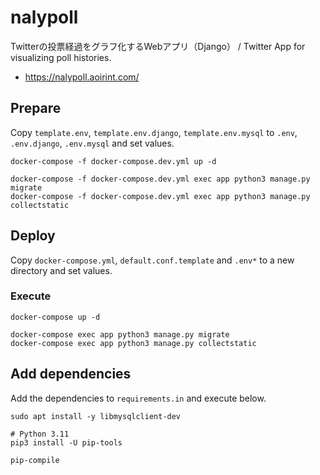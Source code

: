 # nalypoll

Twitterの投票経過をグラフ化するWebアプリ（Django） / Twitter App for visualizing poll histories.

- <https://nalypoll.aoirint.com/>

## Prepare

Copy `template.env`, `template.env.django`, `template.env.mysql` to `.env`, `.env.django`, `.env.mysql` and set values.

```shell
docker-compose -f docker-compose.dev.yml up -d

docker-compose -f docker-compose.dev.yml exec app python3 manage.py migrate
docker-compose -f docker-compose.dev.yml exec app python3 manage.py collectstatic
```

## Deploy

Copy `docker-compose.yml`, `default.conf.template` and `.env*` to a new directory and set values.

### Execute

```shell
docker-compose up -d

docker-compose exec app python3 manage.py migrate
docker-compose exec app python3 manage.py collectstatic
```

## Add dependencies

Add the dependencies to `requirements.in` and execute below.

```shell
sudo apt install -y libmysqlclient-dev

# Python 3.11
pip3 install -U pip-tools

pip-compile
```

